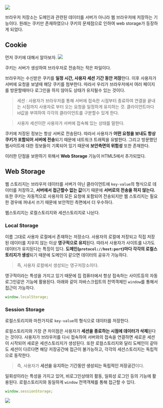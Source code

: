 ![](https://velog.velcdn.com/images/cnffjd95/post/2be19211-253e-4b9b-8964-d5ebb508fb77/image.png)

브라우저 저장소는 도메인과 관련된 데이터를 서버가 아니라 웹 브라우저에 저장하는 기능이다.
원래는 쿠키만 존재하였으나 쿠키의 문제점으로 인하여 web storage가 등장하게 되었다.

## Cookie

먼저 쿠키에 대해서 알아보자.
![](https://velog.velcdn.com/images/cnffjd95/post/d7f5cd3a-e818-4d9d-bc3a-aae38f331cf6/image.png)

쿠키는 서버가 생성하여 브라우저로 전송하는 작은 파일이다.

브라우저는 수신받은 쿠키를 **일정 시간, 사용자 세션 기간 동안 저장**한다. 이후 사용자가 서버에 요청을 보낼때 해당 쿠키를 첨부한다.
따라서 우리가 브라우저에서 여러 페이지를 방문할때마다 로그인을 하지 않아도 상태가 유지될수 있는 것이다.

> 세션 : 사용자가 브라우저를 통해 서버에 접속한 시점부터 종료하여 연결을 끝내는 시점까지 사용자로 부터 오는 요청을 일정하게 유지하는 것.
> 클라이언트마다 id값을 부여하여 각각의 클라이언트를 구분할수 있게 한다.

> 사용자 세션이란 사용자가 서버에 접속해 있는 상태를 말한다.

쿠키에 저장된 정보는 항상 서버로 전송된다.
따라서 사용자가 **어떤 요청을 보내도 항상 쿠키가 포함되어 서버에 전송**되기 때문에 네트워크 트래픽을 유발한다. 그리고 방문했던 웹사이트에 대한 정보들이 기록되어 있기 때문에 **보안측면의 위험성** 또한 존재한다.

이러한 단점을 보완하기 위해서 **Web Storage** 기능이 HTML5에서 추가되었다.

## Web Storage

웹 스토리지는 브라우저 데이터를 서버가 아닌 클라이언트에 `key-value`의 형식으로 데이터를 저장하고, **서버에서 접근할수 없는 값**이기 때문에 **서버로의 전송을 하지 않는다.** 또한 쿠키는 자동적으로 사용자의 모든 요청에 포함되어 전송되지만 웹 스토리지는 필요한 경우에 꺼내서 쓰기 때문에 보안적인 측면에서 더 우수하다.

웹스토리지는 로컬스토리지와 세션스토리지로 나뉜다.

### Local Storage

이름 그대로 사용자 로컬에서 존재하는 저장소다. 사용자의 로컬에 저장되고 직접 저장된 데이터를 지우지 않는 이상 **영구적으로 유지**된다. 따라서 사용자가 사이트를 나가도 데이터가 유지된다는 특징이 있다. **도메인(`protocol://host:port`)마다 각각의 로컬스토리지가 생성**되기 때문에 도메인이 같으면 데이터의 공유가 가능하다.

> 즉, 사용자 로컬에서 생성되는 영구저장소이다.

영구적이라는 특성을 가지고 있기 때문에 집 컴퓨터에서 항상 접속하는 사이트등의 자동로그인같은 기능에 활용된다.
아래와 같이 자바스크립트의 전역객체인 `window`를 통해서 접근이 가능하다.

```javascript
window.localStorage;
```

### Session Storage

로컬스토리지와 마찬가지로 `key-value`의 형식으로 데이터를 저장한다.

로컬스토리지와 가장 큰 차이점은 사용자가 **세션을 종료하는 시점에 데이터가 삭제**된다는 것이다. 사용자가 브라우저를 다시 접속하여 서버와의 접속을 연결하면 새로운 세션이 시작되어 새로운 세션스토리지가 생성된다.
또한 로컬스토리지와 달리 도메인이 같아도 세션이 다르다면 해당 저장공간에 접근이 불가능하고, 각각의 세션스토리지는 독립적으로 동작한다.

> 즉, 사용자가 **세션을 유지하는 기간동안 생성되는 독립적인 저장공간**이다.

일회성이라는 특성을 가지고 있어, 비로그인상태의 활동, 일회성 로그인 등의 기능에 활용된다.
로컬스토리지와 동일하게 `window` 전역객체를 통해 접근할 수 있다.

```javascript
window.sessionStorage;
```

![](https://velog.velcdn.com/images/cnffjd95/post/334e0c5e-8e77-4934-b79b-617ab0b659ad/image.png)
